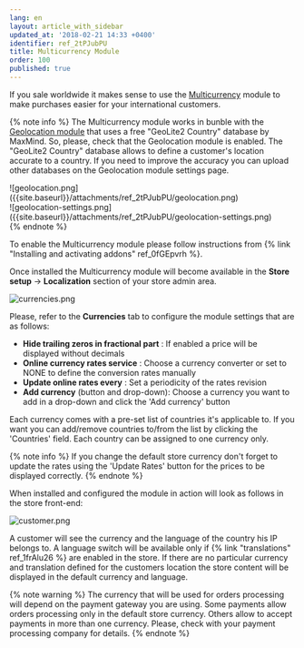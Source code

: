 ```yaml
---
lang: en
layout: article_with_sidebar
updated_at: '2018-02-21 14:33 +0400'
identifier: ref_2tPJubPU
title: Multicurrency Module
order: 100
published: true
---
```

If you sale worldwide it makes sense to use the [Multicurrency](https://market.x-cart.com/addons/multicurrency-for-xcart5.html "Multicurrency Module") module to make purchases easier for your international customers.

{% note info %}
The Multicurrency module works in bunble with the [Geolocation module](https://market.x-cart.com/addons/geolocation.html "Multicurrency Module") that uses a free "GeoLite2 Country" database by MaxMind.  So, please, check that the Geolocation module is enabled. The "GeoLite2 Country" database allows to define a customer's location accurate to a country. If you need to improve the accuracy you can upload other databases on the Geolocation module settings page.

<div class="ui stackable two column grid">
  <div class="column" markdown="span">![geolocation.png]({{site.baseurl}}/attachments/ref_2tPJubPU/geolocation.png)</div>
  <div class="column" markdown="span">![geolocation-settings.png]({{site.baseurl}}/attachments/ref_2tPJubPU/geolocation-settings.png)</div>
</div>
{% endnote %}

To enable the Multicurrency module please follow instructions from {% link "Installing and activating addons" ref_0fGEpvrh %}.

Once installed the Multicurrency module will become available in the **Store setup** -> **Localization** section of your store admin area.

![currencies.png]({{site.baseurl}}/attachments/ref_2tPJubPU/currencies.png)

Please, refer to the **Currencies** tab to configure the module settings that are as follows:

* **Hide trailing zeros in fractional part** : If enabled a price will be displayed without decimals
* **Online currency rates service** : Choose a currency converter or set to NONE to define the conversion rates manually
* **Update online rates every** : Set a periodicity of the rates revision
* **Add currency** (button and drop-down): Choose a currency you want to add in a drop-down and click the 'Add currency' button

Each currency comes with a pre-set list of countries it's applicable to. If you want you can add/remove countries to/from the list by clicking the 'Countries' field. Each country can be assigned to one currency only.

{% note info %}
If you change the default store currency don't forget to update the rates using the 'Update Rates' button for the prices to be displayed correctly.
{% endnote %}

When installed and configured the module in action will look as follows in the store front-end:

![customer.png]({{site.baseurl}}/attachments/ref_2tPJubPU/customer.png)

A customer will see the currency and the language of the country his IP belongs to. A language switch will be available only if {% link "translations" ref_1frAlu26 %} are enabled in the store. If there are no particular currency and translation defined for the customers location the store content will be displayed in the default currency and language.

{% note warning %}
The currency that will be used for orders processing will depend on the payment gateway you are using. Some payments allow orders processing only in the default store currency. Others allow to accept payments in more than one currency. Please, check with your payment processing company for details.
{% endnote %}

